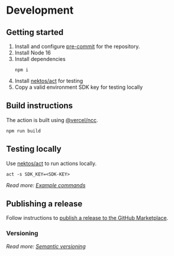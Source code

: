 # Development

## Getting started

1. Install and configure [pre-commit](https://pre-commit.com/) for the repository.
2. Install Node 16
3. Install dependencies
   ```
   npm i
   ```
4. Install [nektos/act](https://github.com/nektos/act) for testing
5. Copy a valid environment SDK key for testing locally

## Build instructions

The action is built using [@vercel/ncc](https://github.com/vercel/ncc).

```
npm run build
```

## Testing locally

Use [nektos/act](https://github.com/nektos/act) to run actions locally.

```
act -s SDK_KEY=<SDK-KEY>
```

_Read more: [Example commands](https://github.com/nektos/act#example-commands)_

## Publishing a release

Follow instructions to [publish a release to the GitHub Marketplace](https://docs.github.com/en/actions/creating-actions/publishing-actions-in-github-marketplace#publishing-an-action).

### Versioning

_Read more: [Semantic versioning](https://semver.org/)_
